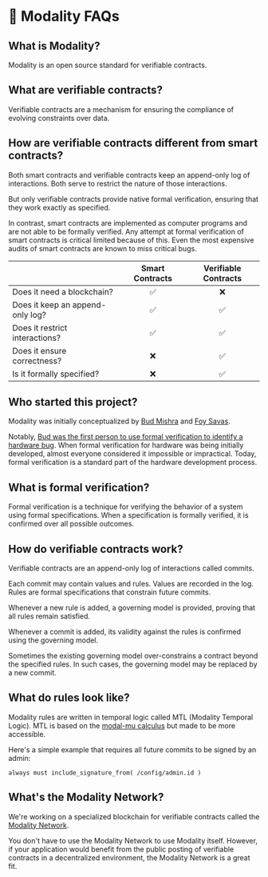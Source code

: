 # 🤔 Modality FAQs

## What is Modality?

Modality is an open source standard for verifiable contracts.

## What are verifiable contracts?

Verifiable contracts are a mechanism for ensuring the compliance of evolving constraints over data.

## How are verifiable contracts different from smart contracts?

Both smart contracts and verifiable contracts keep an append-only log of interactions. Both serve to restrict the nature of those interactions.

But only verifiable contracts provide native formal verification, ensuring that they work exactly as specified.

In contrast, smart contracts are implemented as computer programs and are not able to be formally verified. Any attempt at formal verification of smart contracts is critical limited because of this. Even the most expensive audits of smart contracts are known to miss critical bugs.

|                                       | Smart Contracts     | Verifiable Contracts       |
| :------------------------------------ | :-----------------: | :------------------------: |
| Does it need a blockchain?            | ✅                   | ❌                         |
| Does it keep an append-only log?      | ✅                   | ✅                         |
| Does it restrict interactions?        | ✅                   | ✅                         |
| Does it ensure correctness?           | ❌                    | ✅                         |
| Is it formally specified?             | ❌                    | ✅                         |

## Who started this project?

Modality was initially conceptualized by [Bud Mishra](https://scholar.google.com/citations?user=kXVBr20AAAAJ&hl=en) and [Foy Savas](https://foysavas.com).

Notably, [Bud was the first person to use formal verification to identify a hardware bug](https://discuss.modality.org/t/the-birth-of-model-checking/14/2). When formal verification for hardware was being initially developed, almost everyone considered it impossible or impractical. Today, formal verification is a standard part of the hardware development process.

## What is formal verification?

Formal verification is a technique for verifying the behavior of a system using formal specifications. When a specification is formally verified, it is confirmed over all possible outcomes.

## How do verifiable contracts work?

Verifiable contracts are an append-only log of interactions called commits.

Each commit may contain values and rules. Values are recorded in the log. Rules are formal specifications that constrain future commits.

Whenever a new rule is added, a governing model is provided, proving that all rules remain satisfied.

Whenever a commit is added, its validity against the rules is confirmed using the governing model.

Sometimes the existing governing model over-constrains a contract beyond the specified rules. In such cases, the governing model may be replaced by a new commit.

<!-- ## Who does the verifying?

... -->

## What do rules look like?

Modality rules are written in temporal logic called MTL (Modality Temporal Logic).
MTL is based on the [modal-mu calculus](https://en.wikipedia.org/wiki/Modal_%CE%BC-calculus) but made to be more accessible.

Here's a simple example that requires all future commits to be signed by an admin:

`always must include_signature_from( /config/admin.id )`

## What's the Modality Network?

We're working on a specialized blockchain for verifiable contracts called the [Modality Network](/modality-network.md).

You don't have to use the Modality Network to use Modality itself. However, if your application would benefit from the public posting of verifiable contracts in a decentralized environment, the Modality Network is a great fit.